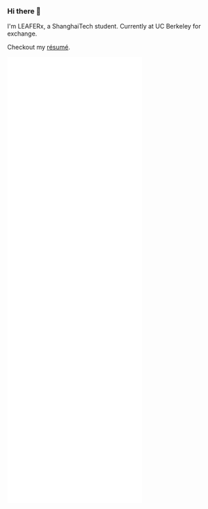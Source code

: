 ### Hi there 👋

I'm LEAFERx, a ShanghaiTech student. Currently at UC Berkeley for exchange.

Checkout my [résumé](https://github.com/LEAFERx/LEAFERx/blob/main/resume.pdf).

![Metrics](./github-metrics.svg)
